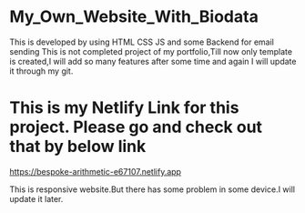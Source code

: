 # My_Own_Website_With_Biodata
This is developed by using HTML CSS JS and some Backend for email sending
This is not completed project of my portfolio,Till now only template is created,I will add so many features after some time and again I will update it through my git.

# This is my Netlify Link for this project. Please go and check out that by below link
 https://bespoke-arithmetic-e67107.netlify.app
         
   This is responsive website.But there has some problem in some device.I will update it later.
         
